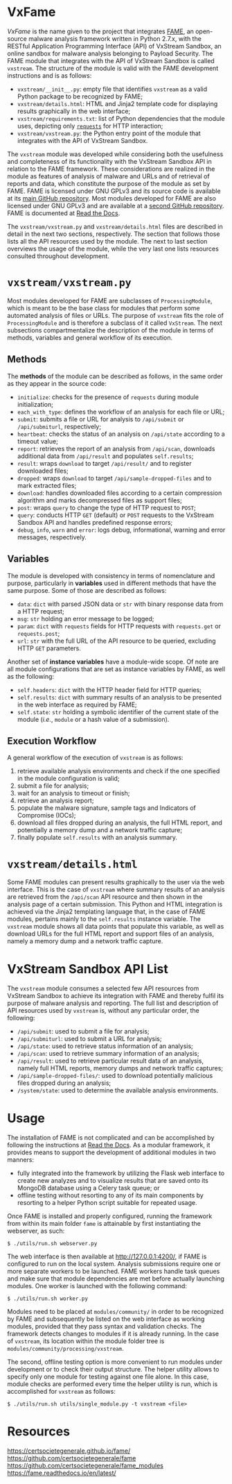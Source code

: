 # VxFame
*VxFame* is the name given to the project that integrates [FAME](https://certsocietegenerale.github.io/fame/), an open-source malware analysis framework written in Python 2.7.x, with the RESTful Application Programming Interface (API) of VxStream Sandbox, an online sandbox for malware analysis belonging to Payload Security. The FAME module that integrates with the API of VxStream Sandbox is called `vxstream`. The structure of the module is valid with the FAME development instructions and is as follows:
* `vxstream/__init__.py`: empty file that identifies `vxstream` as a valid Python package to be recognized by FAME;
* `vxstream/details.html`: HTML and Jinja2 template code for displaying results graphically in the web interface;
* `vxstream/requirements.txt`: list of Python dependencies that the module uses, depicting only [`requests`](https://github.com/requests/requests) for HTTP interaction;
* `vxstream/vxstream.py`: the Python entry point of the module that integrates with the API of VxStream Sandbox.

The `vxstream` module was developed while considering both the usefulness and completeness of its functionality with the VxStream Sandbox API in relation to the FAME framework. These considerations are realized in the module as features of analysis of malware and URLs and of retrieval of reports and data, which constitute the purpose of the module as set by FAME. FAME is licensed under GNU GPLv3 and its source code is available at its [main GitHub repository](https://github.com/certsocietegenerale/fame). Most modules developed for FAME are also licensed under GNU GPLv3 and are available at a [second GitHub repository](https://github.com/certsocietegenerale/fame_modules). FAME is documented at [Read the Docs](https://fame.readthedocs.io/en/latest/).

The `vxstream/vxstream.py` and `vxstream/details.html` files are described in detail in the next two sections, respectively. The section that follows those lists all the API resources used by the module. The next to last section overviews the usage of the module, while the very last one lists resources consulted throughout development.

# `vxstream/vxstream.py`

Most modules developed for FAME are subclasses of `ProcessingModule`, which is meant to be the base class for modules that perform some automated analysis of files or URLs. The purpose of `vxstream` fits the role of `ProcessingModule` and is therefore a subclass of it called `VxStream`. The next subsections compartmentalize the description of the module in terms of methods, variables and general workflow of its execution. 

## Methods
The **methods** of the module can be described as follows, in the same order as they appear in the source code:
* `initialize`: checks for the presence of `requests` during module initialization;
* `each_with_type`: defines the workflow of an analysis for each file or URL;
* `submit`: submits a file or URL for analysis to `/api/submit` or `/api/submiturl`, respectively;
* `heartbeat`: checks the status of an analysis on `/api/state` according to a timeout value;
* `report`: retrieves the report of an analysis from `/api/scan`, downloads additional data from `/api/result` and populates `self.results`;
* `result`: wraps `download` to target `/api/result/` and to register downloaded files;
* `dropped`: wraps `download` to target `/api/sample-dropped-files` and to mark extracted files;
* `download`: handles downloaded files according to a certain compression algorithm and marks decompressed files as support files;
* `post`: wraps `query` to change the type of HTTP request to `POST`;
* `query`: conducts HTTP `GET` (default) or `POST` requests to the VxStream Sandbox API and handles predefined response errors;
* `debug`, `info`, `warn` and `error`: logs debug, informational, warning and error messages, respectively.

## Variables
The module is developed with consistency in terms of nomenclature and purpose, particularly in **variables** used in different methods that have the same purpose. Some of those are described as follows:
* `data`: `dict` with parsed JSON data or `str` with binary response data from a HTTP request;
* `msg`: `str` holding an error message to be logged;
* `param`: `dict` with `requests` fields for HTTP requests with `requests.get` or `requests.post`;
* `url`: `str` with the full URL of the API resource to be queried, excluding HTTP `GET` parameters.

Another set of **instance variables** have a module-wide scope. Of note are all module configurations that are set as instance variables by FAME, as well as the following:
* `self.headers`: `dict` with the HTTP header field for HTTP queries;
* `self.results`: `dict` with summary results of an analysis to be presented in the web interface as required by FAME;
* `self.state`: `str` holding a symbolic identifier of the current state of the module (*i.e.*, `module` or a hash value of a submission).

## Execution Workflow
A general workflow of the execution of `vxstream` is as follows:
1. retrieve available analysis environments and check if the one specified in the module configuration is valid;
2. submit a file for analysis;
3. wait for an analysis to timeout or finish;
4. retrieve an analysis report;
5. populate the malware signature, sample tags and Indicators of Compromise (IOCs);
6. download all files dropped during an analysis, the full HTML report, and potentially a memory dump and a network traffic capture;
7. finally populate `self.results` with an analysis summary.

# `vxstream/details.html`
Some FAME modules can present results graphically to the user via the web interface. This is the case of `vxstream` where summary results of an analysis are retrieved from the `/api/scan` API resource and then shown in the analysis page of a certain submission. This Python and HTML integration is achieved via the Jinja2 templating language that, in the case of FAME modules, pertains mainly to the `self.results` instance variable. The `vxstream` module shows all data points that populate this variable, as well as download URLs for the full HTML report and support files of an analysis, namely a memory dump and a network traffic capture.

# VxStream Sandbox API List
The `vxstream` module consumes a selected few API resources from VxStream Sandbox to achieve its integration with FAME and thereby fulfil its purpose of malware analysis and reporting. The full list and description of API resources used by `vxstream` is, without any particular order, the following:
* `/api/submit`: used to submit a file for analysis;
* `/api/submiturl`: used to submit a URL for analysis;
* `/api/state`: used to retrieve status information of an analysis;
* `/api/scan`: used to retrieve summary information of an analysis;
* `/api/result`: used to retrieve particular result data of an analysis, namely full HTML reports, memory dumps and network traffic captures;
* `/api/sample-dropped-files/`: used to download potentially malicious files dropped during an analysis;
* `/system/state`: used to determine the available analysis environments.

# Usage
The installation of FAME is not complicated and can be accomplished by following the instructions at [Read the Docs](https://fame.readthedocs.io/en/latest/). As a modular framework, it provides means to support the development of additional modules in two manners:
* fully integrated into the framework by utilizing the Flask web interface to create new analyzes and to visualize results that are saved onto its MongoDB database using a Celery task queue; or
* offline testing without resorting to any of its main components by resorting to a helper Python script suitable for repeated usage.

Once FAME is installed and properly configured, running the framework from within its main folder `fame` is attainable by first instantiating the webserver, as such:
```
$ ./utils/run.sh webserver.py
```
The web interface is then available at http://127.0.0.1:4200/, if FAME is configured to run on the local system. Analysis submissions require one or more separate workers to be launched. FAME workers handle task queues and make sure that module dependencies are met before actually launching modules. One worker is launched with the following command:
```
$ ./utils/run.sh worker.py
```
Modules need to be placed at `modules/community/` in order to be recognized by FAME and subsequently be listed on the web interface as working modules, provided that they pass syntax and validation checks. The framework detects changes to modules if it is already running. In the case of `vxstream`, its location within the module folder tree is `modules/community/processing/vxstream`.


The second, offline testing option is more convenient to run modules under development or to check their output structure. The helper utility allows to specify only one module for testing against one file alone. In this case, module checks are performed every time the helper utility is run, which is accomplished for `vxstream` as follows:
```
$ ./utils/run.sh utils/single_module.py -t vxstream <file>
```

# Resources
https://certsocietegenerale.github.io/fame/<br />
https://github.com/certsocietegenerale/fame<br />
https://github.com/certsocietegenerale/fame_modules<br />
https://fame.readthedocs.io/en/latest/

